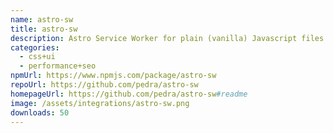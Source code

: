 ```yaml
---
name: astro-sw
title: astro-sw
description: Astro Service Worker for plain (vanilla) Javascript files.
categories:
  - css+ui
  - performance+seo
npmUrl: https://www.npmjs.com/package/astro-sw
repoUrl: https://github.com/pedra/astro-sw
homepageUrl: https://github.com/pedra/astro-sw#readme
image: /assets/integrations/astro-sw.png
downloads: 50
---
```

